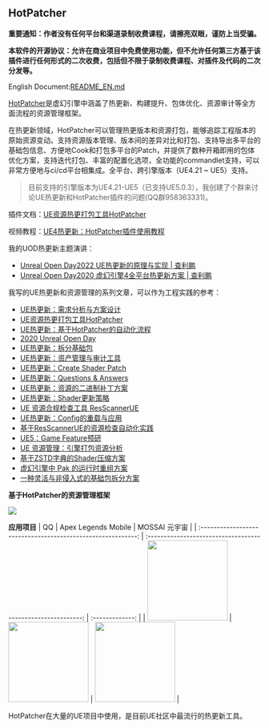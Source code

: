 ## HotPatcher
**重要通知：作者没有任何平台和渠道录制收费课程，请擦亮双眼，谨防上当受骗。**

**本软件的开源协议：允许在商业项目中免费使用功能，但不允许任何第三方基于该插件进行任何形式的二次收费，包括但不限于录制收费课程、对插件及代码的二次分发等。**

English Document:[README_EN.md](https://github.com/hxhb/HotPatcher/blob/master/README_EN.md)

[HotPatcher](https://github.com/hxhb/HotPatcher)是虚幻引擎中涵盖了热更新、构建提升、包体优化、资源审计等全方面流程的资源管理框架。

在热更新领域，HotPatcher可以管理热更版本和资源打包，能够追踪工程版本的原始资源变动。支持资源版本管理、版本间的差异对比和打包、支持导出多平台的基础包信息、方便地Cook和打包多平台的Patch，并提供了数种开箱即用的包体优化方案，支持迭代打包、丰富的配置化选项，全功能的commandlet支持，可以非常方便地与ci/cd平台相集成。全平台、跨引擎版本（UE4.21 ~ UE5）支持。

>目前支持的引擎版本为UE4.21-UE5（已支持UE5.0.3），我创建了个群来讨论UE热更新和HotPatcher插件的问题(QQ群958363331)。

插件文档：[UE资源热更打包工具HotPatcher](https://imzlp.com/posts/17590/)

视频教程：[UE4热更新：HotPatcher插件使用教程](https://www.bilibili.com/video/BV1Tz4y197tR/)

我的UOD热更新主题演讲：
- [Unreal Open Day2022 UE热更新的原理与实现 | 查利鹏](https://www.bilibili.com/video/BV1d841187Pt/?zw)
- [Unreal Open Day2020 虚幻引擎4全平台热更新方案 | 查利鹏](https://www.bilibili.com/video/BV1ir4y1c76g)

我写的UE热更新和资源管理的系列文章，可以作为工程实践的参考：

- [UE热更新：需求分析与方案设计](https://imzlp.com/posts/17371)
- [UE资源热更打包工具HotPatcher](https://imzlp.com/posts/17590/)
- [UE热更新：基于HotPatcher的自动化流程](https://imzlp.com/posts/10938/)
- [2020 Unreal Open Day](https://imzlp.com/posts/11043/)
- [UE热更新：拆分基础包](https://imzlp.com/posts/13765/)
- [UE热更新：资产管理与审计工具](https://imzlp.com/posts/3675)
- [UE热更新：Create Shader Patch](https://imzlp.com/posts/5867/)
- [UE热更新：Questions & Answers](https://imzlp.com/posts/16895/)
- [UE热更新：资源的二进制补丁方案](https://imzlp.com/posts/25136/)
- [UE热更新：Shader更新策略](https://imzlp.com/posts/15810/)
- [UE 资源合规检查工具 ResScannerUE](https://imzlp.com/posts/11750/)
- [UE热更新：Config的重载与应用](https://imzlp.com/posts/9028/)
- [基于ResScannerUE的资源检查自动化实践](https://imzlp.com/posts/20376/)
- [UE5：Game Feature预研](https://imzlp.com/posts/17658/)
- [UE 资源管理：引擎打包资源分析](https://imzlp.com/posts/22570/)
- [基于ZSTD字典的Shader压缩方案](https://imzlp.com/posts/24725/)
- [虚幻引擎中 Pak 的运行时重组方案](https://imzlp.com/posts/12188/)
- [一种灵活与非侵入式的基础包拆分方案](https://imzlp.com/posts/24350/)

**基于HotPatcher的资源管理框架**

![](https://img.imzlp.com/imgs/zlp/picgo/2021/20220526194731.png)

**应用项目**
|                              QQ                              |                     Apex Legends Mobile                      | MOSSAI 元宇宙 |
| :----------------------------------------------------------: | :----------------------------------------------------------: | :-------------: |
| <img src="https://img.imzlp.com/imgs/zlp/picgo/2022/202207280953994.png" height="160" width="160" /> | <img src="https://img.imzlp.com/imgs/zlp/picgo/2022/202207280956642.webp" height="160" width="160" /> | <img src="https://img.imzlp.com/imgs/zlp/picgo/2021/20220607171033.png" height="160" width="160" /> |

HotPatcher在大量的UE项目中使用，是目前UE社区中最流行的热更新工具。